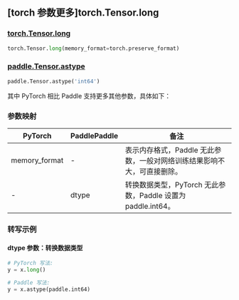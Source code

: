 ## [torch 参数更多]torch.Tensor.long

### [torch.Tensor.long](https://pytorch.org/docs/stable/generated/torch.Tensor.long.html#torch.Tensor.long)

```python
torch.Tensor.long(memory_format=torch.preserve_format)
```

### [paddle.Tensor.astype](https://www.paddlepaddle.org.cn/documentation/docs/zh/api/paddle/Tensor_cn.html#astype-dtype)

```python
paddle.Tensor.astype('int64')
```

其中 PyTorch 相比 Paddle 支持更多其他参数，具体如下：

### 参数映射

| PyTorch       | PaddlePaddle | 备注                                                                    |
| ------------- | ------------ | ----------------------------------------------------------------------- |
| memory_format | -            | 表示内存格式，Paddle 无此参数，一般对网络训练结果影响不大，可直接删除。 |
| -             | dtype        | 转换数据类型，PyTorch 无此参数，Paddle 设置为 paddle.int64。            |

### 转写示例

#### dtype 参数：转换数据类型

```python
# PyTorch 写法:
y = x.long()

# Paddle 写法:
y = x.astype(paddle.int64)
```
